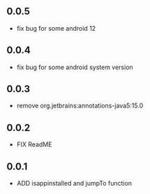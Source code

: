## 0.0.5
* fix bug for some android 12
## 0.0.4
* fix bug for some android system version
## 0.0.3
* remove org.jetbrains:annotations-java5:15.0
## 0.0.2
* FIX ReadME

## 0.0.1
* ADD  isappinstalled and jumpTo function

